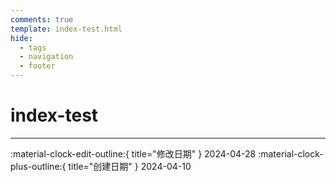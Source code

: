 ```yaml
---
comments: true
template: index-test.html
hide:
  - tags
  - navigation
  - footer
---
```


# index-test

---

:material-clock-edit-outline:{ title="修改日期" } 2024-04-28
:material-clock-plus-outline:{ title="创建日期" } 2024-04-10
